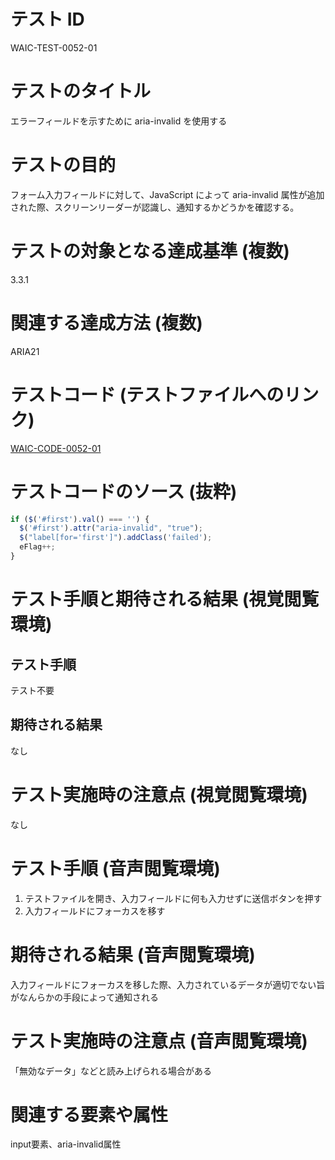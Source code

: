 # テスト ID
WAIC-TEST-0052-01

# テストのタイトル
エラーフィールドを示すために aria-invalid を使用する

# テストの目的
フォーム入力フィールドに対して、JavaScript によって aria-invalid 属性が追加された際、スクリーンリーダーが認識し、通知するかどうかを確認する。

# テストの対象となる達成基準 (複数)
3.3.1

# 関連する達成方法 (複数)
ARIA21

# テストコード (テストファイルへのリンク)
[WAIC-CODE-0052-01](https://waic.github.io/as_test/WAIC-CODE/WAIC-CODE-0052-01.html)

# テストコードのソース (抜粋)
```JavaScript
if ($('#first').val() === '') {
  $('#first').attr("aria-invalid", "true");
  $("label[for='first']").addClass('failed');
  eFlag++;
}
```

# テスト手順と期待される結果 (視覚閲覧環境)

## テスト手順
テスト不要

## 期待される結果
なし

# テスト実施時の注意点 (視覚閲覧環境)
なし

# テスト手順 (音声閲覧環境)
1. テストファイルを開き、入力フィールドに何も入力せずに送信ボタンを押す
2. 入力フィールドにフォーカスを移す

# 期待される結果 (音声閲覧環境)
入力フィールドにフォーカスを移した際、入力されているデータが適切でない旨がなんらかの手段によって通知される

# テスト実施時の注意点 (音声閲覧環境)
「無効なデータ」などと読み上げられる場合がある

# 関連する要素や属性
input要素、aria-invalid属性
